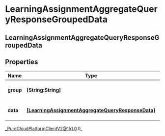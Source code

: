 # LearningAssignmentAggregateQueryResponseGroupedData

## LearningAssignmentAggregateQueryResponseGroupedData

## Properties

|Name | Type | Description | Notes|
|------------ | ------------- | ------------- | -------------|
| **group** | **[String:String]** | The group values for this data | [optional] |
| **data** | [**[LearningAssignmentAggregateQueryResponseData]**](LearningAssignmentAggregateQueryResponseData) | The metrics in this group | [optional] |



_PureCloudPlatformClientV2@151.0.0_
